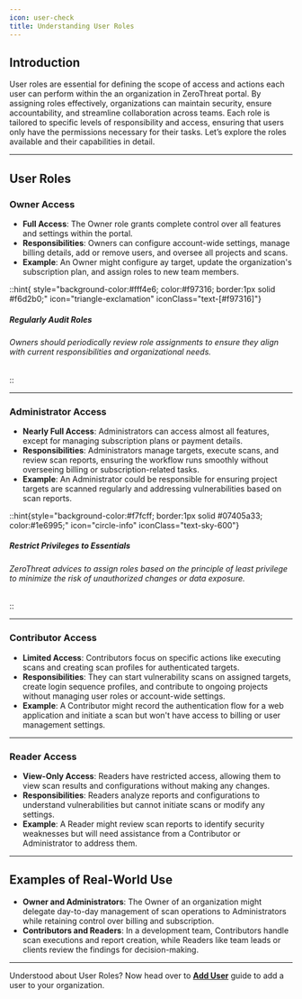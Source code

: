 ```yaml
---
icon: user-check
title: Understanding User Roles
---
```


## Introduction

User roles are essential for defining the scope of access and actions each user can perform within the an organization in ZeroThreat portal. By assigning roles effectively, organizations can maintain security, ensure accountability, and streamline collaboration across teams. Each role is tailored to specific levels of responsibility and access, ensuring that users only have the permissions necessary for their tasks. Let’s explore the roles available and their capabilities in detail.

---

## User Roles

### Owner Access

- **Full Access**: The Owner role grants complete control over all features and settings within the portal.
- **Responsibilities**: Owners can configure account-wide settings, manage billing details, add or remove users, and oversee all projects and scans.
- **Example**: An Owner might configure ay target, update the organization's subscription plan, and assign roles to new team members.

::hint{ style="background-color:#fff4e6; color:#f97316; border:1px solid #f6d2b0;" icon="triangle-exclamation" iconClass="text-[#f97316]"}

##### **Regularly Audit Roles**

###### Owners should periodically review role assignments to ensure they align with current responsibilities and organizational needs.

::

---

### Administrator Access

- **Nearly Full Access**: Administrators can access almost all features, except for managing subscription plans or payment details.
- **Responsibilities**: Administrators manage targets, execute scans, and review scan reports, ensuring the workflow runs smoothly without overseeing billing or subscription-related tasks.
- **Example**: An Administrator could be responsible for ensuring project targets are scanned regularly and addressing vulnerabilities based on scan reports.

::hint{style="background-color:#f7fcff; border:1px solid #07405a33; color:#1e6995;" icon="circle-info" iconClass="text-sky-600"}

##### **Restrict Privileges to Essentials**

###### ZeroThreat advices to assign roles based on the principle of least privilege to minimize the risk of unauthorized changes or data exposure.

::

---

### Contributor Access

- **Limited Access**: Contributors focus on specific actions like executing scans and creating scan profiles for authenticated targets.
- **Responsibilities**: They can start vulnerability scans on assigned targets, create login sequence profiles, and contribute to ongoing projects without managing user roles or account-wide settings.
- **Example**: A Contributor might record the authentication flow for a web application and initiate a scan but won't have access to billing or user management settings.

---

### Reader Access

- **View-Only Access**: Readers have restricted access, allowing them to view scan results and configurations without making any changes.
- **Responsibilities**: Readers analyze reports and configurations to understand vulnerabilities but cannot initiate scans or modify any settings.
- **Example**: A Reader might review scan reports to identify security weaknesses but will need assistance from a Contributor or Administrator to address them.

---

## Examples of Real-World Use

- **Owner and Administrators**: The Owner of an organization might delegate day-to-day management of scan operations to Administrators while retaining control over billing and subscription.
- **Contributors and Readers**: In a development team, Contributors handle scan executions and report creation, while Readers like team leads or clients review the findings for decision-making.

---

Understood about User Roles? Now head over to [**Add User**](add-user.md 'mention') guide to add a user to your organization.
